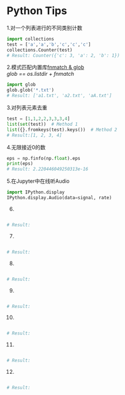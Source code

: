 # Python Tips

1.对一个列表进行的不同类别计数
```python
import collections
test = ['a','a','b','c','c','c']
collections.Counter(test)
# Result: Counter({'c': 3, 'a': 2, 'b': 1})
```

2.模式匹配内置库[fnmatch & glob](https://www.cnblogs.com/dachenzi/p/8215584.html) <br>
*glob == os.listdir + fnmatch*
```python
import glob
glob.glob('*.txt')
# Result: ['a1.txt', 'a2.txt', 'aA.txt']
```
3.对列表元素去重
```python
test = [1,1,2,2,3,3,3,4]
list(set(test))  # Method 1
list({}.fromkeys(test).keys())  # Method 2
# Result:[1, 2, 3, 4]
```

4.无限接近0的数
```python
eps = np.finfo(np.float).eps
print(eps)
# Result: 2.220446049250313e-16
```

5.在Jupyter中在线听Audio
```python
import IPython.display
IPython.display.Audio(data=signal, rate)
```

6.
```python

# Result: 
```

7.
```python

# Result: 
```

8.
```python

# Result: 
```

9.
```python

# Result: 
```

10.
```python

# Result: 
```

11.
```python

# Result: 
```

12.
```python

# Result: 
```
